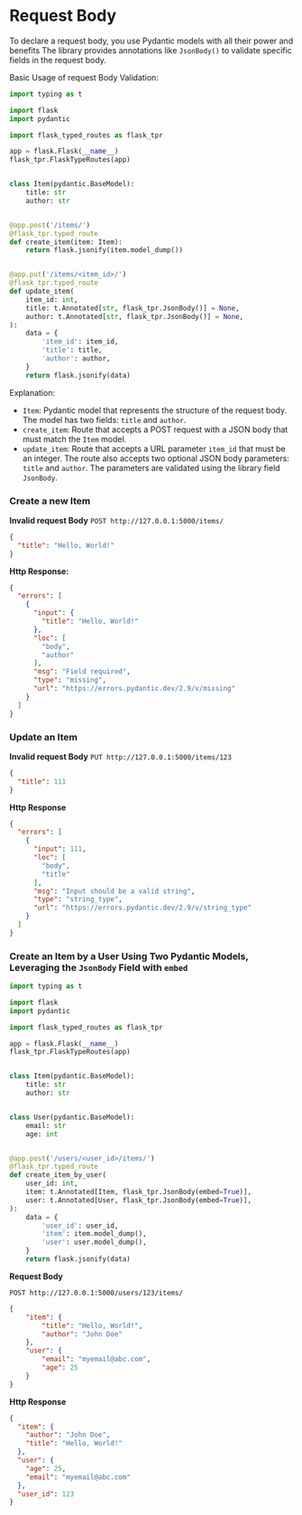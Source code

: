 # Request Body

To declare a request body, you use Pydantic models with all their power and benefits
The library provides annotations like `JsonBody()` to validate specific fields in the request body.

Basic Usage of request Body Validation:

```python
import typing as t

import flask
import pydantic

import flask_typed_routes as flask_tpr

app = flask.Flask(__name__)
flask_tpr.FlaskTypeRoutes(app)


class Item(pydantic.BaseModel):
    title: str
    author: str


@app.post('/items/')
@flask_tpr.typed_route
def create_item(item: Item):
    return flask.jsonify(item.model_dump())


@app.put('/items/<item_id>/')
@flask_tpr.typed_route
def update_item(
    item_id: int,
    title: t.Annotated[str, flask_tpr.JsonBody()] = None,
    author: t.Annotated[str, flask_tpr.JsonBody()] = None,
):
    data = {
        'item_id': item_id,
        'title': title,
        'author': author,
    }
    return flask.jsonify(data)
```

Explanation:

- `Item`: Pydantic model that represents the structure of the request body. The model has two fields: `title` and
  `author`.
- `create_item`: Route that accepts a POST request with a JSON body that must match the `Item` model.
- `update_item`: Route that accepts a URL parameter `item_id` that must be an integer. The route also accepts two
  optional JSON body parameters: `title` and `author`. The parameters are validated using the library field `JsonBody`.

### Create a new Item

**Invalid request Body**
`POST http://127.0.0.1:5000/items/`

```json
{
  "title": "Hello, World!"
}
```

**Http Response:**

```json
{
  "errors": [
    {
      "input": {
        "title": "Hello, World!"
      },
      "loc": [
        "body",
        "author"
      ],
      "msg": "Field required",
      "type": "missing",
      "url": "https://errors.pydantic.dev/2.9/v/missing"
    }
  ]
}
```

### Update an Item

**Invalid request Body**
`PUT http://127.0.0.1:5000/items/123`

```json
{
  "title": 111
}
```

**Http Response**

```json
{
  "errors": [
    {
      "input": 111,
      "loc": [
        "body",
        "title"
      ],
      "msg": "Input should be a valid string",
      "type": "string_type",
      "url": "https://errors.pydantic.dev/2.9/v/string_type"
    }
  ]
}
```

### Create an Item by a User Using Two Pydantic Models, Leveraging the `JsonBody` Field with `embed`

```python
import typing as t

import flask
import pydantic

import flask_typed_routes as flask_tpr

app = flask.Flask(__name__)
flask_tpr.FlaskTypeRoutes(app)


class Item(pydantic.BaseModel):
    title: str
    author: str


class User(pydantic.BaseModel):
    email: str
    age: int


@app.post('/users/<user_id>/items/')
@flask_tpr.typed_route
def create_item_by_user(
    user_id: int,
    item: t.Annotated[Item, flask_tpr.JsonBody(embed=True)],
    user: t.Annotated[User, flask_tpr.JsonBody(embed=True)],
):
    data = {
        'user_id': user_id,
        'item': item.model_dump(),
        'user': user.model_dump(),
    }
    return flask.jsonify(data)
```

**Request Body**

`POST http://127.0.0.1:5000/users/123/items/`

```json
{
    "item": {
        "title": "Hello, World!",
        "author": "John Doe"
    },
    "user": {
        "email": "myemail@abc.com",
        "age": 25
    }
}
```

**Http Response**

```json
{
  "item": {
    "author": "John Doe",
    "title": "Hello, World!"
  },
  "user": {
    "age": 25,
    "email": "myemail@abc.com"
  },
  "user_id": 123
}
```